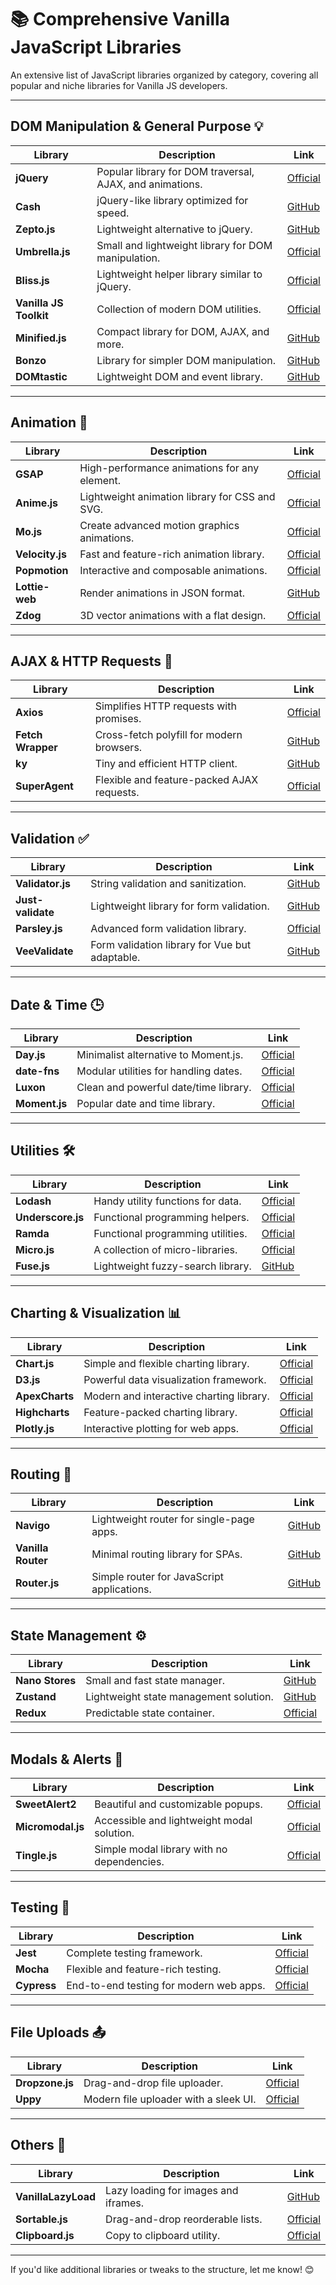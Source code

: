 # 📚 Comprehensive Vanilla JavaScript Libraries

An extensive list of JavaScript libraries organized by category, covering all popular and niche libraries for Vanilla JS developers.  

---

## **DOM Manipulation & General Purpose** 💡

| **Library**                                                   | **Description**                             | **Link**                                    |
|---------------------------------------------------------------|---------------------------------------------|--------------------------------------------|
| **jQuery**                                                    | Popular library for DOM traversal, AJAX, and animations. | [Official](https://jquery.com/)            |
| **Cash**                                                      | jQuery-like library optimized for speed.    | [GitHub](https://github.com/kenwheeler/cash) |
| **Zepto.js**                                                  | Lightweight alternative to jQuery.          | [GitHub](https://github.com/madrobby/zepto) |
| **Umbrella.js**                                               | Small and lightweight library for DOM manipulation. | [Official](https://umbrellajs.com/)        |
| **Bliss.js**                                                  | Lightweight helper library similar to jQuery. | [Official](https://blissfuljs.com/)        |
| **Vanilla JS Toolkit**                                        | Collection of modern DOM utilities.         | [Official](https://vanillajstoolkit.com/)  |
| **Minified.js**                                               | Compact library for DOM, AJAX, and more.    | [GitHub](https://github.com/timjansen/minified.js) |
| **Bonzo**                                                     | Library for simpler DOM manipulation.       | [GitHub](https://github.com/ded/bonzo)     |
| **DOMtastic**                                                 | Lightweight DOM and event library.          | [GitHub](https://github.com/webpro/DOMtastic) |

---

## **Animation** 🎥

| **Library**                                                   | **Description**                              | **Link**                                    |
|---------------------------------------------------------------|----------------------------------------------|--------------------------------------------|
| **GSAP**                                                      | High-performance animations for any element. | [Official](https://greensock.com/gsap/)    |
| **Anime.js**                                                  | Lightweight animation library for CSS and SVG.| [Official](https://animejs.com/)           |
| **Mo.js**                                                     | Create advanced motion graphics animations.  | [Official](https://mojs.github.io/)        |
| **Velocity.js**                                               | Fast and feature-rich animation library.     | [Official](http://velocityjs.org/)         |
| **Popmotion**                                                 | Interactive and composable animations.       | [Official](https://popmotion.io/)          |
| **Lottie-web**                                                | Render animations in JSON format.            | [GitHub](https://github.com/airbnb/lottie-web) |
| **Zdog**                                                      | 3D vector animations with a flat design.     | [Official](https://zzz.dog/)               |

---

## **AJAX & HTTP Requests** 📡

| **Library**                                                   | **Description**                              | **Link**                                    |
|---------------------------------------------------------------|----------------------------------------------|--------------------------------------------|
| **Axios**                                                     | Simplifies HTTP requests with promises.      | [Official](https://axios-http.com/)        |
| **Fetch Wrapper**                                             | Cross-fetch polyfill for modern browsers.    | [GitHub](https://github.com/lquixada/cross-fetch) |
| **ky**                                                        | Tiny and efficient HTTP client.             | [GitHub](https://github.com/sindresorhus/ky) |
| **SuperAgent**                                                | Flexible and feature-packed AJAX requests.   | [Official](https://visionmedia.github.io/superagent/) |

---

## **Validation** ✅

| **Library**                                                   | **Description**                             | **Link**                                    |
|---------------------------------------------------------------|---------------------------------------------|--------------------------------------------|
| **Validator.js**                                              | String validation and sanitization.         | [GitHub](https://github.com/validatorjs/validator.js) |
| **Just-validate**                                             | Lightweight library for form validation.    | [GitHub](https://github.com/horprogs/just-validate)  |
| **Parsley.js**                                                | Advanced form validation library.           | [Official](https://parsleyjs.org/)         |
| **VeeValidate**                                               | Form validation library for Vue but adaptable. | [GitHub](https://github.com/logaretm/vee-validate) |

---

## **Date & Time** 🕒

| **Library**                                                   | **Description**                             | **Link**                                    |
|---------------------------------------------------------------|---------------------------------------------|--------------------------------------------|
| **Day.js**                                                    | Minimalist alternative to Moment.js.        | [Official](https://day.js.org/)            |
| **date-fns**                                                  | Modular utilities for handling dates.       | [Official](https://date-fns.org/)          |
| **Luxon**                                                     | Clean and powerful date/time library.       | [Official](https://moment.github.io/luxon/) |
| **Moment.js**                                                 | Popular date and time library.              | [Official](https://momentjs.com/)          |

---

## **Utilities** 🛠️

| **Library**                                                   | **Description**                             | **Link**                                    |
|---------------------------------------------------------------|---------------------------------------------|--------------------------------------------|
| **Lodash**                                                    | Handy utility functions for data.           | [Official](https://lodash.com/)            |
| **Underscore.js**                                             | Functional programming helpers.             | [Official](https://underscorejs.org/)      |
| **Ramda**                                                     | Functional programming utilities.           | [Official](https://ramdajs.com/)           |
| **Micro.js**                                                  | A collection of micro-libraries.            | [Official](https://microjs.com/)           |
| **Fuse.js**                                                   | Lightweight fuzzy-search library.           | [GitHub](https://github.com/krisk/fuse)    |

---

## **Charting & Visualization** 📊

| **Library**                                                   | **Description**                             | **Link**                                    |
|---------------------------------------------------------------|---------------------------------------------|--------------------------------------------|
| **Chart.js**                                                  | Simple and flexible charting library.       | [Official](https://www.chartjs.org/)       |
| **D3.js**                                                     | Powerful data visualization framework.      | [Official](https://d3js.org/)             |
| **ApexCharts**                                                | Modern and interactive charting library.    | [Official](https://apexcharts.com/)        |
| **Highcharts**                                                | Feature-packed charting library.            | [Official](https://www.highcharts.com/)    |
| **Plotly.js**                                                 | Interactive plotting for web apps.          | [Official](https://plotly.com/javascript/) |

---

## **Routing** 🧭

| **Library**                                                   | **Description**                             | **Link**                                    |
|---------------------------------------------------------------|---------------------------------------------|--------------------------------------------|
| **Navigo**                                                    | Lightweight router for single-page apps.    | [GitHub](https://github.com/krasimir/navigo) |
| **Vanilla Router**                                            | Minimal routing library for SPAs.           | [GitHub](https://github.com/manuelbieh/Vanilla-Router) |
| **Router.js**                                                 | Simple router for JavaScript applications.  | [GitHub](https://github.com/crissdev/routerjs) |

---

## **State Management** ⚙️

| **Library**                                                   | **Description**                             | **Link**                                    |
|---------------------------------------------------------------|---------------------------------------------|--------------------------------------------|
| **Nano Stores**                                               | Small and fast state manager.               | [GitHub](https://github.com/nanostores/nanostores) |
| **Zustand**                                                   | Lightweight state management solution.      | [GitHub](https://github.com/pmndrs/zustand) |
| **Redux**                                                     | Predictable state container.                | [Official](https://redux.js.org/)          |

---

## **Modals & Alerts** 🎉

| **Library**                                                   | **Description**                             | **Link**                                    |
|---------------------------------------------------------------|---------------------------------------------|--------------------------------------------|
| **SweetAlert2**                                               | Beautiful and customizable popups.          | [Official](https://sweetalert2.github.io/) |
| **Micromodal.js**                                             | Accessible and lightweight modal solution.  | [Official](https://micromodal.vercel.app/) |
| **Tingle.js**                                                 | Simple modal library with no dependencies.  | [Official](https://tingle.robinparisi.com/) |

---

## **Testing** 🧪

| **Library**                                                   | **Description**                             | **Link**                                    |
|---------------------------------------------------------------|---------------------------------------------|--------------------------------------------|
| **Jest**                                                      | Complete testing framework.                 | [Official](https://jestjs.io/)             |
| **Mocha**                                                     | Flexible and feature-rich testing.          | [Official](https://mochajs.org/)           |
| **Cypress**                                                   | End-to-end testing for modern web apps.     | [Official](https://www.cypress.io/)        |

---

## **File Uploads** 📤

| **Library**                                                   | **Description**                             | **Link**                                    |
|---------------------------------------------------------------|---------------------------------------------|--------------------------------------------|
| **Dropzone.js**                                               | Drag-and-drop file uploader.                | [Official](https://www.dropzonejs.com/)    |
| **Uppy**                                                      | Modern file uploader with a sleek UI.       | [Official](https://uppy.io/)              |

---

## **Others** 🌟

| **Library**                                                   | **Description**                             | **Link**                                    |
|---------------------------------------------------------------|---------------------------------------------|--------------------------------------------|
| **VanillaLazyLoad**                                           | Lazy loading for images and iframes.        | [GitHub](https://github.com/verlok/vanilla-lazyload) |
| **Sortable.js**                                               | Drag-and-drop reorderable lists.            | [Official](https://sortablejs.github.io/Sortable/) |
| **Clipboard.js**                                              | Copy to clipboard utility.                  | [Official](https://clipboardjs.com/)       |

---

If you'd like additional libraries or tweaks to the structure, let me know! 😊
